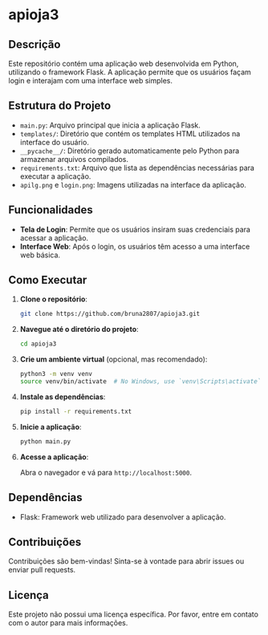 # apioja3

## Descrição

Este repositório contém uma aplicação web desenvolvida em Python, utilizando o framework Flask. A aplicação permite que os usuários façam login e interajam com uma interface web simples.

## Estrutura do Projeto

- `main.py`: Arquivo principal que inicia a aplicação Flask.
- `templates/`: Diretório que contém os templates HTML utilizados na interface do usuário.
- `__pycache__/`: Diretório gerado automaticamente pelo Python para armazenar arquivos compilados.
- `requirements.txt`: Arquivo que lista as dependências necessárias para executar a aplicação.
- `apilg.png` e `login.png`: Imagens utilizadas na interface da aplicação.

## Funcionalidades

- **Tela de Login**: Permite que os usuários insiram suas credenciais para acessar a aplicação.
- **Interface Web**: Após o login, os usuários têm acesso a uma interface web básica.

## Como Executar

1. **Clone o repositório**:

   ```bash
   git clone https://github.com/bruna2807/apioja3.git
   ```

2. **Navegue até o diretório do projeto**:

   ```bash
   cd apioja3
   ```

3. **Crie um ambiente virtual** (opcional, mas recomendado):

   ```bash
   python3 -m venv venv
   source venv/bin/activate  # No Windows, use `venv\Scripts\activate`
   ```

4. **Instale as dependências**:

   ```bash
   pip install -r requirements.txt
   ```

5. **Inicie a aplicação**:

   ```bash
   python main.py
   ```

6. **Acesse a aplicação**:

   Abra o navegador e vá para `http://localhost:5000`.

## Dependências

- Flask: Framework web utilizado para desenvolver a aplicação.

## Contribuições

Contribuições são bem-vindas! Sinta-se à vontade para abrir issues ou enviar pull requests.

## Licença

Este projeto não possui uma licença específica. Por favor, entre em contato com o autor para mais informações.
